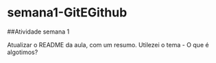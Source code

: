 # semana1-GitEGithub

##Atividade semana 1

Atualizar o README da aula, com um resumo. Utilezei o tema - O que é algotimos? 

